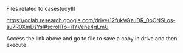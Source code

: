 Files related to casestudyIII

https://colab.research.google.com/drive/12fukVGzuDR_0oONSLos-su7R0XmDsYsl#scrollTo=i1YVene4gLmU

Access the link above and go to file to save a copy in drive and then execute.
